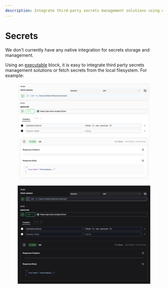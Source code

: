 ```yaml
---
description: Integrate third-party secrets management solutions using executable blocks.
---
```


# Secrets

We don't currently have any native integration for secrets storage and management.

Using an [executable](../blocks/executable/ "mention") block, it is easy to integrate third party secrets management solutions or fetch secrets from the local filesystem. For example:

<figure class="img-light">
  <picture>
    <img src="../../images/secrets-light.png" alt="Secrets">
  </picture>
  <figcaption></figcaption>
</figure>
<figure class="img-dark">
  <picture>
    <img src="../../images/secrets-dark.png" alt="Secrets">
  </picture>
  <figcaption></figcaption>
</figure>
